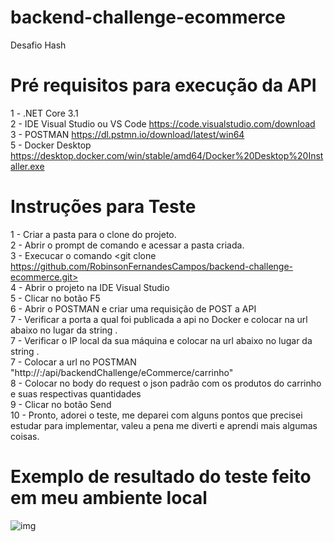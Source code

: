 # backend-challenge-ecommerce
Desafio Hash

# Pré requisitos para execução da API

1 - .NET Core 3.1 \
2 - IDE Visual Studio ou VS Code https://code.visualstudio.com/download \
3 - POSTMAN  https://dl.pstmn.io/download/latest/win64 \
5 - Docker Desktop https://desktop.docker.com/win/stable/amd64/Docker%20Desktop%20Installer.exe

# Instruções para Teste

1 - Criar a pasta para o clone do projeto. \
2 - Abrir o prompt de comando e acessar a pasta criada. \
3 - Execucar o comando <git clone https://github.com/RobinsonFernandesCampos/backend-challenge-ecommerce.git> \
4 - Abrir o projeto na IDE Visual Studio \
5 - Clicar no botão F5 \
6 - Abrir o POSTMAN e criar uma requisição de POST a API \
7 - Verificar a porta a qual foi publicada a api no Docker e colocar na url abaixo no lugar da string <PortaAPIDocker>. \
7 - Verificar o IP local da sua máquina e colocar na url abaixo no lugar da string <IpLocal>. \
7 - Colocar a url no POSTMAN "http://<IpLocal>:<PortaAPIDocker>/api/backendChallenge/eCommerce/carrinho" \
8 - Colocar no body do request o json padrão com os produtos do carrinho e suas respectivas quantidades \
9 - Clicar no botão Send \
10 - Pronto, adorei o teste, me deparei com alguns pontos que precisei estudar para implementar, valeu a pena me diverti e aprendi mais algumas coisas.

# Exemplo de resultado do teste feito em meu ambiente local
![img](https://github.com/RobinsonFernandesCampos/backend-challenge-ecommerce/ExemploResultadoExecucao.png)
